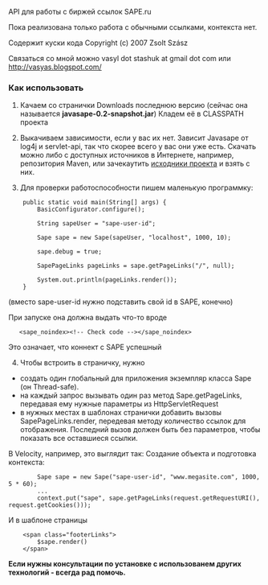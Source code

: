 API для работы с биржей ссылок SAPE.ru

Пока реализована только работа с обычными ссылками, контекста нет.

Содержит куски кода Copyright (c) 2007 Zsolt Szász <zsolt at lorecraft dot com>

Связаться со мной можно vasyl dot stashuk at gmail dot com
или
http://vasyas.blogspot.com/

### Как использовать ###
1. Качаем со странички Downloads последнюю версию (сейчас она называется **javasape-0.2-snapshot.jar**)
Кладем её в CLASSPATH проекта

2. Выкачиваем зависимости, если у вас их нет. Зависит Javasape от log4j и servlet-api, так что скорее всего у вас они уже есть. Скачать можно либо с доступных источников в Интернете, например, репозитория Maven, или зачекаутить [исходники проекта](http://code.google.com/p/javasape/source/browse/) и взять с них.

3. Для проверки работоспособности пишем маленькую программку:
```
    public static void main(String[] args) {
        BasicConfigurator.configure();
        
        String sapeUser = "sape-user-id";
        
        Sape sape = new Sape(sapeUser, "localhost", 1000, 10);
        
        sape.debug = true;
        
        SapePageLinks pageLinks = sape.getPageLinks("/", null);
        
        System.out.println(pageLinks.render());
    }
```

(вместо sape-user-id нужно подставить свой id в SAPE, конечно)

При запуске она должна выдать что-то вроде
```
   <sape_noindex><!-- Check code --></sape_noindex>
```

Это означает, что коннект с SAPE успешный

4. Чтобы встроить в страничку, нужно
  * создать один глобальный для приложения экземпляр класса Sape (он Thread-safe).
  * на каждый запрос вызывать один раз метод Sape.getPageLinks, передавая ему нужные параметры из HttpServletRequest
  * в нужных местах в шаблонах странички добавить вызовы SapePageLinks.render, передевая методу количество ссылок для отображения. Последний вызов должен быть без параметров, чтобы показать все оставшиеся ссылки.

В Velocity, например, это выглядит так:
Создание объекта и подготовка контекста:
```
        Sape sape = new Sape("sape-user-id", "www.megasite.com", 1000, 5 * 60);
        ...
        context.put("sape", sape.getPageLinks(request.getRequestURI(), request.getCookies()));
```
И в шаблоне страницы
```
	<span class="footerLinks">
   		$sape.render()
   	</span>
```


**Если нужны консультации по установке с использованем других технологий - всегда рад помочь.**